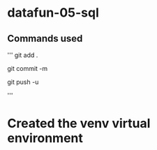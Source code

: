 # datafun-05-sql

## Commands used 

'''
git add .

git commit -m

git push -u

'''

# Created the venv virtual environment
